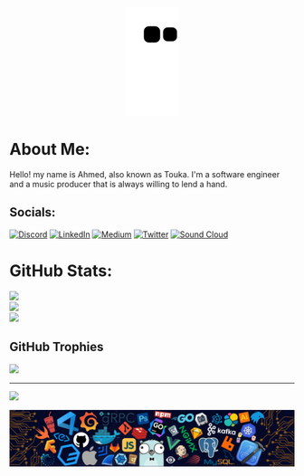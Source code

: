 <p align="center">
  <img src="https://github.com/Parthis1833/Parthis1833/raw/output/github-contribution-grid-snake.svg" alt="snake"></center>
</p>

# About Me:
Hello! my name is Ahmed, also known as Touka. I'm a software engineer and a music producer that is always willing to lend a hand.


## Socials:
[![Discord](https://img.shields.io/badge/Discord-%237289DA.svg?logo=discord&logoColor=white)](https://discord.gg/Touka#8577) [![LinkedIn](https://img.shields.io/badge/LinkedIn-%230077B5.svg?logo=linkedin&logoColor=white)](https://linkedin.com/in/https://www.linkedin.com/in/ahmed-toukebri-4b7999266/) [![Medium](https://img.shields.io/badge/Medium-12100E?logo=medium&logoColor=white)](https://medium.com/@https://medium.com/@ahmedtoukebri0) [![Twitter](https://img.shields.io/badge/Twitter-%231DA1F2.svg?logo=Twitter&logoColor=white)](https://twitter.com/https://twitter.com/toukebri_ahmed) [![Sound Cloud](https://img.shields.io/badge/sound%20cloud-FF5500?logo=soundcloud&logoColor=white)](https://soundcloud.com/2kx2k)
# GitHub Stats:
![](https://github-readme-stats.vercel.app/api?username=Touka01&theme=radical&hide_border=true&include_all_commits=true&count_private=false)<br/>
![](https://github-readme-streak-stats.herokuapp.com/?user=Touka01&theme=radical&hide_border=true)<br/>
![](https://github-readme-stats.vercel.app/api/top-langs/?username=Touka01&theme=radical&hide_border=true&include_all_commits=true&count_private=false&layout=compact)

## GitHub Trophies
![](https://github-profile-trophy.vercel.app/?username=Touka01&theme=radical&no-frame=false&no-bg=false&margin-w=4)

---
[![](https://visitcount.itsvg.in/api?id=Touka01&icon=0&color=0)](https://visitcount.itsvg.in)

<p align="center"><img src="https://raw.githubusercontent.com/KevinPatel04/KevinPatel04/master/header.png"></p>
